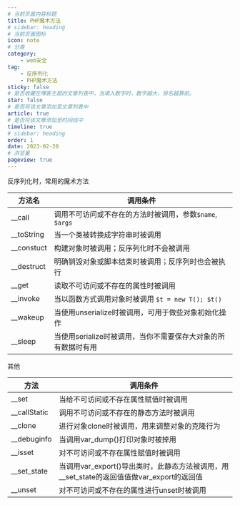 ```yaml
---
# 当前页面内容标题
title: PHP魔术方法
# sidebar: heading
# 当前页面图标
icon: note
# 分类
category:
    - web安全
tag: 
    - 反序列化
    - PHP魔术方法
sticky: false
# 是否收藏在博客主题的文章列表中，当填入数字时，数字越大，排名越靠前。
star: false
# 是否将该文章添加至文章列表中
article: true
# 是否将该文章添加至时间线中
timeline: true
# sidebar: heading
order: 1
date: 2023-02-20
# 浏览量
pageview: true
---
```


反序列化时，常用的魔术方法

| 方法名     | 调用条件                                                     |
| ---------- | ------------------------------------------------------------ |
| __call     | 调用不可访问或不存在的方法时被调用，参数`$name`, `$args`     |
| __toString | 当一个类被转换成字符串时被调用                               |
| __constuct | 构建对象时被调用；反序列化时不会被调用                       |
| __destruct | 明确销毁对象或脚本结束时被调用；反序列时也会被执行           |
| __get      | 读取不可访问或不存在的属性时被调用                           |
| __invoke   | 当以函数方式调用对象时被调用 `$t = new T(); $t()`            |
| __wakeup   | 当使用unserialize时被调用，可用于做些对象初始化操作          |
| __sleep    | 当使用serialize时被调用，当你不需要保存大对象的所有数据时有用 |

其他

| 方法         | 调用条件                                                     |
| ------------ | ------------------------------------------------------------ |
| __set        | 当给不可访问或不存在属性赋值时被调用                         |
| __callStatic | 调用不可访问或不存在的静态方法时被调用                       |
| __clone      | 进行对象clone时被调用，用来调整对象的克隆行为                |
| __debuginfo  | 当调用var_dump()打印对象时被掉用                             |
| __isset      | 对不可访问或不存在属性赋值时被调用                           |
| __set_state  | 当调用var_export()导出类时，此静态方法被调用，用__set_state的返回值值做var_export的返回值 |
| __unset      | 对不可访问或不存在的属性进行unset时被调用                    |

 